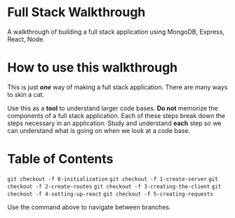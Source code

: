 # Full Stack Walkthrough
A walkthrough of building a full stack application using MongoDB, Express, React, Node.

# How to use this walkthrough
This is just _**one**_ way of making a full stack application. There are many ways to skin a cat.

Use this as a **tool** to understand larger code bases. **Do not** memorize the components of a full stack application. Each of these steps break down the steps necessary in an application. Study and understand **each** step so we can understand what is going on when we look at a code base.

# Table of Contents

`git checkout -f 0-initialization`
`git checkout -f 1-create-server`
`git checkout -f 2-create-routes`
`git checkout -f 3-creating-the-client`
`git checkout -f 4-setting-up-react`
`git checkout -f 5-creating-requests`

Use the command above to navigate between branches. 
